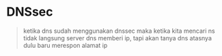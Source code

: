 # DNSsec
> ketika dns sudah menggunakan dnssec maka ketika kita mencari ns tidak langsung server dns memberi ip, tapi akan tanya dns atasnya dulu baru merespon alamat ip
